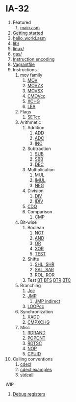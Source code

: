 # IA-32

1.  Featured
    1. [main.asm](main.asm)
1.  [Getting started](getting-started.md)
1.  [hello_world.asm](hello_world.asm)
1.  [lib/](lib/)
1.  [linux/](linux/)
1.  [gas/](gas/)
1.  [Instruction encoding](instruction-encoding/)
1.  [Vagrantfile](Vagrantfile)
1.  Instructions
    1.  mov family
        1. [MOV](mov.asm)
        1. [MOVZX](movzx.asm)
        1. [MOVSX](movsx.asm)
        1. [CMOVcc](cmovcc.asm)
        1. [XCHG](xchg.asm)
        1. [LEA](lea.asm)
    1.  Flags
        1. [SETcc](setcc.asm)
    1.  Arithmetic
        1.  Addition
            1. [ADD](add.asm)
            1. [ADC](adc.asm)
            1. [INC](inc.asm)
        1.  Subtraction
            1. [SUB](sub.asm)
            1. [SBB](sbb.asm)
            1. [DEC](dec.asm)
        1.  Multiplication
            1. [MUL](mul.asm)
            1. [IMUL](imul.asm)
            1. [NEG](neg.asm)
        1.  Division
            1. [DIV](div.asm)
            1. [IDIV](idiv.asm)
        1.  [CDQ](cdq.asm)
        1.  Comparison
            1. [CMP](cmp.asm)
    1.  Bit-wise
        1.  Boolean
            1. [NOT](not.asm)
            1. [AND](and.asm)
            1. [OR](or.asm)
            1. [XOR](xor.asm)
            1. [TEST](test_instruction.asm)
        1.  Shifts
            1. [SHL, SHR](shl.asm)
            1. [SAL, SAR](sal.asm)
            1. [ROL, ROR](rol.asm)
        1.  Test
            [BT](bt.asm)
            [BTS](bts.asm)
            [BTR](btr.asm)
            [BTC](btc.asm)
    1.  Branching
        1.  [Jcc](jcc.asm)
        1.  [JMP](jmp.asm)
            1. [JMP indirect](jmp_indirect.asm)
        1.  [LOOPcc](loopcc.asm)
    1.  Synchronization
        1. [XADD](xadd.asm)
        1. [CMPXCHG](cmpxchg)
    1.  Misc
        1. [RDRAND](rdrand.asm)
        1. [POPCNT](popcnt.asm)
        1. [RDTSC](rdtsc.asm)
        1. [NOP](nop.asm)
        1. [CPUID](cpuid.asm)
1.  Calling conventions
    1.  [cdecl](cdecl.md)
    1.  [cdecl examples](cdecl.asm)
    1.  [stdcall](stdcall.asm)

WIP

1. [Debug registers](debug-registers.md)
